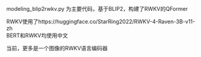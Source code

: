 modeling_blip2rwkv.py 为主要代码，基于BLIP2，构建了RWKV的QFormer <br>

RWKV使用了https://huggingface.co/StarRing2022/RWKV-4-Raven-3B-v11-zh <br>
BERT和RWKV均使用中文 <br>

当前，更多是一个图像的RWKV语言编码器 <br>
